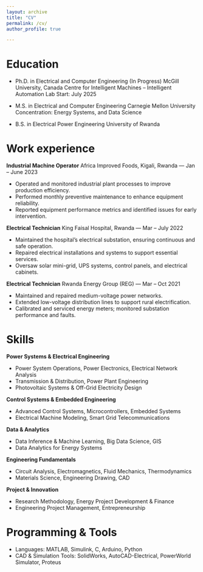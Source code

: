 ```yaml
---
layout: archive
title: "CV"
permalink: /cv/
author_profile: true

---
```



# Education

* Ph.D. in Electrical and Computer Engineering (In Progress)
      McGill University, Canada
      Centre for Intelligent Machines – Intelligent Automation Lab
      Start: July 2025

* M.S. in Electrical and Computer Engineering
    Carnegie Mellon University
    Concentration: Energy Systems, and Data Science

* B.S. in Electrical Power Engineering
    University of Rwanda

# Work experience

**Industrial Machine Operator**
Africa Improved Foods, Kigali, Rwanda — Jan – June 2023

  * Operated and monitored industrial plant processes to improve production efficiency.
  * Performed monthly preventive maintenance to enhance equipment reliability.
  * Reported equipment performance metrics and identified issues for early intervention.

**Electrical Technician**
King Faisal Hospital, Rwanda — Mar – July 2022

  * Maintained the hospital’s electrical substation, ensuring continuous and safe operation.
  * Repaired electrical installations and systems to support essential services.
  * Oversaw solar mini-grid, UPS systems, control panels, and electrical cabinets.

**Electrical Technician**
Rwanda Energy Group (REG) — Mar – Oct 2021

  * Maintained and repaired medium-voltage power networks.
  * Extended low-voltage distribution lines to support rural electrification.
  * Calibrated and serviced energy meters; monitored substation performance and faults.


# Skills

**Power Systems & Electrical Engineering**
  * Power System Operations, Power Electronics, Electrical Network Analysis
  * Transmission & Distribution, Power Plant Engineering
  * Photovoltaic Systems & Off-Grid Electricity Design

**Control Systems & Embedded Engineering**
  * Advanced Control Systems, Microcontrollers, Embedded Systems
  * Electrical Machine Modeling, Smart Grid Telecommunications

**Data & Analytics**
  * Data Inference & Machine Learning, Big Data Science, GIS
  * Data Analytics for Energy Systems

**Engineering Fundamentals**
  * Circuit Analysis, Electromagnetics, Fluid Mechanics, Thermodynamics
  * Materials Science, Engineering Drawing, CAD

**Project & Innovation**
  * Research Methodology, Energy Project Development & Finance
  * Engineering Project Management, Entrepreneurship

# Programming & Tools
  * Languages: MATLAB, Simulink, C, Arduino, Python
  * CAD & Simulation Tools: SolidWorks, AutoCAD-Electrical, PowerWorld Simulator, Proteus
